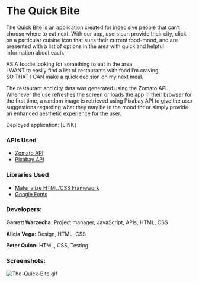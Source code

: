 # The Quick Bite

The Quick Bite is an application created for indecisive people that can’t choose where to eat next. With our app, users can provide their city, click on a particular cuisine icon that suits their current food-mood, and are presented with a list of options in the area with quick and helpful information about each.

AS A foodie looking for something to eat in the area </br>
I WANT to easily find a list of restaurants with food I’m craving </br>
SO THAT I CAN make a quick decision on my next meal.

The restaurant and city data was generated using the Zomato API. Whenever the use refreshes the screen or loads the app in their browser for the first time, a random image is retrieved using Pixabay API to give the user suggestions regarding what they may be in the mood for or simply provide an enhanced aesthetic experience for the user. 

Deployed application: [LINK]

### APIs Used

- [Zomato API](https://developers.zomato.com/api) </br>
- [Pixabay API](https://pixabay.com/api/docs/)

### Libraries Used

- [Materialize HTML/CSS Framework](https://materializecss.com/)</br>
- [Google Fonts](https://developers.google.com/fonts)

### Developers:

**Garrett Warzecha:** Project manager, JavaScript, APIs, HTML, CSS

**Alicia Vega:** Design, HTML, CSS

**Peter Quinn:** HTML, CSS, Testing

### Screenshots:
![The-Quick-Bite.gif](./assets/imgs/The-Quick-Bite.gif)
